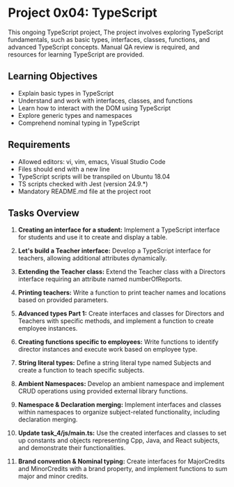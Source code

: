 # Project 0x04: TypeScript

This ongoing TypeScript project, The project involves exploring TypeScript fundamentals, such as basic types, interfaces, classes, functions, and advanced TypeScript concepts. Manual QA review is required, and resources for learning TypeScript are provided.

## Learning Objectives


- Explain basic types in TypeScript
- Understand and work with interfaces, classes, and functions
- Learn how to interact with the DOM using TypeScript
- Explore generic types and namespaces
- Comprehend nominal typing in TypeScript

## Requirements

- Allowed editors: vi, vim, emacs, Visual Studio Code
- Files should end with a new line
- TypeScript scripts will be transpiled on Ubuntu 18.04
- TS scripts checked with Jest (version 24.9.*)
- Mandatory README.md file at the project root

## Tasks Overview

1. **Creating an interface for a student:** Implement a TypeScript interface for students and use it to create and display a table.

2. **Let's build a Teacher interface:** Develop a TypeScript interface for teachers, allowing additional attributes dynamically.

3. **Extending the Teacher class:** Extend the Teacher class with a Directors interface requiring an attribute named numberOfReports.

4. **Printing teachers:** Write a function to print teacher names and locations based on provided parameters.

5. **Advanced types Part 1:** Create interfaces and classes for Directors and Teachers with specific methods, and implement a function to create employee instances.

6. **Creating functions specific to employees:** Write functions to identify director instances and execute work based on employee type.

7. **String literal types:** Define a string literal type named Subjects and create a function to teach specific subjects.

8. **Ambient Namespaces:** Develop an ambient namespace and implement CRUD operations using provided external library functions.

9. **Namespace & Declaration merging:** Implement interfaces and classes within namespaces to organize subject-related functionality, including declaration merging.

10. **Update task_4/js/main.ts:** Use the created interfaces and classes to set up constants and objects representing Cpp, Java, and React subjects, and demonstrate their functionalities.

11. **Brand convention & Nominal typing:** Create interfaces for MajorCredits and MinorCredits with a brand property, and implement functions to sum major and minor credits.
